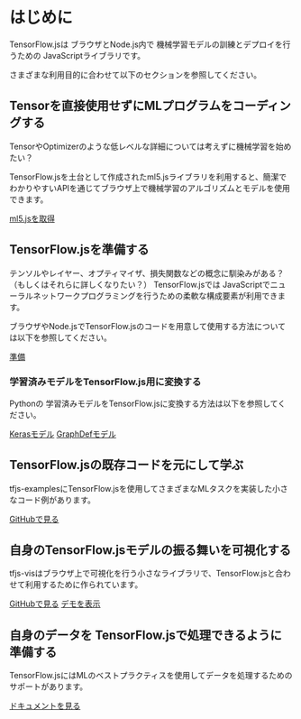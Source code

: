 # はじめに

TensorFlow.jsは ブラウザとNode.js内で 機械学習モデルの訓練とデプロイを行うための JavaScriptライブラリです。

さまざまな利用目的に合わせて以下のセクションを参照してください。


## Tensorを直接使用せずにMLプログラムをコーディングする

TensorやOptimizerのような低レベルな詳細については考えずに機械学習を始めたい？

TensorFlow.jsを土台として作成されたml5.jsライブラリを利用すると、簡潔でわかりやすいAPIを通じてブラウザ上で機械学習のアルゴリズムとモデルを使用できます。

<a class="button button-white" href="https://ml5js.org">ml5.jsを取得</a>


## TensorFlow.jsを準備する

テンソルやレイヤー、オプティマイザ、損失関数などの概念に馴染みがある？（もしくはそれらに詳しくなりたい？） TensorFlow.jsでは JavaScriptでニューラルネットワークプログラミングを行うための柔軟な構成要素が利用できます。


ブラウザやNode.jsでTensorFlow.jsのコードを用意して使用する方法については以下を参照してください。

<a class="button button-white" href="/js/tutorials/setup">準備</a>

### 学習済みモデルをTensorFlow.js用に変換する

Pythonの 学習済みモデルをTensorFlow.jsに変換する方法は以下を参照してください。

<a class="button button-white" href="/js/tutorials/conversion/import_keras">Kerasモデル</a>
<a class="button button-white" href="/js/tutorials/conversion/import_saved_model">GraphDefモデル</a>

## TensorFlow.jsの既存コードを元にして学ぶ

tfjs-examplesにTensorFlow.jsを使用してさまざまなMLタスクを実装した小さなコード例があります。

<a class="button button-white" href="https://github.com/tensorflow/tfjs-examples">GitHubで見る</a>

## 自身のTensorFlow.jsモデルの振る舞いを可視化する

tfjs-visはブラウザ上で可視化を行う小さなライブラリで、TensorFlow.jsと合わせて利用するために作られています。

<a class="button button-white" href="https://github.com/tensorflow/tfjs-vis">GitHubで見る</a>
<a class="button button-white" href="https://storage.googleapis.com/tfjs-vis/mnist/dist/index.html">デモを表示</a>


## 自身のデータを TensorFlow.jsで処理できるように準備する

TensorFlow.jsにはMLのベストプラクティスを使用してデータを処理するためのサポートがあります。

<a class="button button-white" href="https://js.tensorflow.org/api/latest/#Data">ドキュメントを見る</a>

